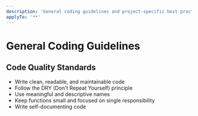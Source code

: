 ```yaml
---
description: 'General coding guidelines and project-specific best practices'
applyTo: '**'
---
```


# General Coding Guidelines

## Code Quality Standards

- Write clean, readable, and maintainable code
- Follow the DRY (Don't Repeat Yourself) principle
- Use meaningful and descriptive names
- Keep functions small and focused on single responsibility
- Write self-documenting code
